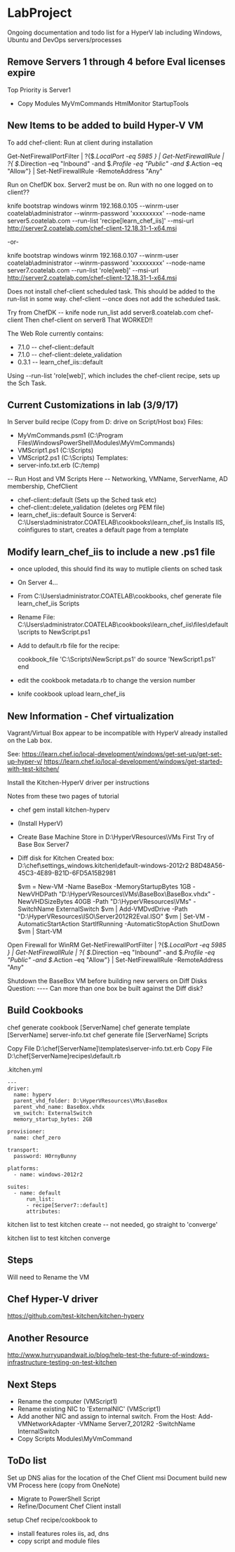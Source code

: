 # LabProject
Ongoing documentation and todo list for a HyperV lab including Windows, Ubuntu and DevOps servers/processes

## Remove Servers 1 through 4 before Eval licenses expire

Top Priority is Server1
* Copy Modules
  MyVmCommands
  HtmlMonitor
  StartupTools

## New Items to be added to build Hyper-V VM
To add chef-client:
Run at client during installation

  Get-NetFirewallPortFilter | ?{$_.LocalPort -eq 5985 } | Get-NetFirewallRule | ?{ $_.Direction –eq "Inbound" -and $_.Profile -eq "Public" -and $_.Action –eq "Allow"} | Set-NetFirewallRule -RemoteAddress "Any"

Run on ChefDK box. Server2 must be on. Run with no one logged on to client??

  knife bootstrap windows winrm 192.168.0.105 --winrm-user coatelab\administrator --winrm-password 'xxxxxxxxx' --node-name server5.coatelab.com --run-list 'recipe[learn_chef_iis]' --msi-url http://server2.coatelab.com/chef-client-12.18.31-1-x64.msi

  -or-

  knife bootstrap windows winrm 192.168.0.107 --winrm-user coatelab\administrator --winrm-password 'xxxxxxxxx' --node-name server7.coatelab.com --run-list 'role[web]' --msi-url http://server2.coatelab.com/chef-client-12.18.31-1-x64.msi

Does not install chef-client scheduled task. This should be added to the run-list in some way.
chef-client --once does not add the scheduled task.

Try from ChefDK  --  knife node run_list add server8.coatelab.com chef-client
Then chef-client on server8
That WORKED!!

The Web Role currently contains:
* 7.1.0  --  chef-client::default
* 7.1.0  --  chef-client::delete_validation
* 0.3.1  --  learn_chef_iis::default

Using --run-list 'role[web]', which includes the chef-client recipe, sets up the Sch Task.

## Current Customizations in lab (3/9/17)
In Server build recipe (Copy from D: drive on Script/Host box)
Files:
* MyVmCommands.psm1  (C:\Program Files\WindowsPowerShell\Modules\MyVmCommands)
* VMScript1.ps1  (C:\Scripts)
* VMScript2.ps1  (C:\Scripts)
Templates:
* server-info.txt.erb  (C:/temp)

-- Run Host and VM Scripts Here --
Networking, VMName, ServerName, AD membership, ChefClient

* chef-client::default (Sets up the Sched task etc)
* chef-client::delete_validation (deletes org PEM file)
* learn_chef_iis::default
  Source is Server4:  C:\Users\administrator.COATELAB\cookbooks\learn_chef_iis
  Installs IIS, coinfigures to start, creates a default page from a template

## Modify learn_chef_iis to include a new .ps1 file
* once uploded, this should find its way to mutliple clients on sched task
* On Server 4...
* From C:\Users\administrator.COATELAB\cookbooks, chef generate file learn_chef_iis Scripts
* Rename File: C:\Users\administrator.COATELAB\cookbooks\learn_chef_iis\files\default\scripts to NewScript.ps1
* Add to default.rb file for the recipe:

  cookbook_file 'C:\Scripts\NewScript.ps1' do
      source 'NewScript1.ps1'
  end

* edit the cookbook metadata.rb to change the version number
* knife cookbook upload learn_chef_iis

## New Information - Chef virtualization
Vagrant/Virtual Box appear to be incompatible with HyperV already installed on the Lab box.

See:
https://learn.chef.io/local-development/windows/get-set-up/get-set-up-hyper-v/
https://learn.chef.io/local-development/windows/get-started-with-test-kitchen/

Install the Kitchen-HyperV driver per instructions

Notes from these two pages of tutorial
* chef gem install kitchen-hyperv
* (Install HyperV)
* Create Base Machine
  Store in D:\HyperVResources\VMs
    First Try of Base Box Server7
* Diff disk for Kitchen Created box:  D:\chef\settings_windows\.kitchen\default-windows-2012r2
  B8D48A56-45C3-4E89-B21D-6FD5A15B2981


    $vm = New-VM -Name BaseBox -MemoryStartupBytes 1GB -NewVHDPath "D:\HyperVResources\VMs\BaseBox\BaseBox.vhdx" -NewVHDSizeBytes 40GB -Path "D:\HyperVResources\VMs" -SwitchName ExternalSwitch
    $vm | Add-VMDvdDrive -Path "D:\HyperVResources\ISO\Server2012R2Eval.ISO"
    $vm | Set-VM -AutomaticStartAction StartIfRunning -AutomaticStopAction ShutDown
    $vm | Start-VM


Open Firewall for WinRM
Get-NetFirewallPortFilter | ?{$_.LocalPort -eq 5985 } | Get-NetFirewallRule | ?{ $_.Direction –eq "Inbound" -and $_.Profile -eq "Public" -and $_.Action –eq "Allow"} | Set-NetFirewallRule -RemoteAddress "Any"

Shutdown the BaseBox VM before building new servers on Diff Disks
Question: ----
  Can more than one box be built against the Diff disk?

## Build Cookbooks


chef generate cookbook [ServerName]
chef generate template [ServerName] server-info.txt
chef generate file [ServerName] Scripts

Copy File D:\chef\[ServerName]\templates\server-info.txt.erb
Copy File D:\chef\[ServerName]recipes\default.rb

.kitchen.yml

    ---
    driver:
      name: hyperv
      parent_vhd_folder: D:\HyperVResources\VMs\BaseBox
      parent_vhd_name: BaseBox.vhdx
      vm_switch: ExternalSwitch
      memory_startup_bytes: 2GB

    provisioner:
      name: chef_zero

    transport:
      password: H0rnyBunny

    platforms:
      - name: windows-2012r2

    suites:
      - name: default
          run_list:
          - recipe[Server7::default]
          attributes:

kitchen list to test
kitchen create  -- not needed, go straight to 'converge'

kitchen list to test
kitchen converge

## Steps
Will need to Rename the VM

## Chef Hyper-V driver
https://github.com/test-kitchen/kitchen-hyperv

## Another Resource
http://www.hurryupandwait.io/blog/help-test-the-future-of-windows-infrastructure-testing-on-test-kitchen

## Next Steps
* Rename the computer (VMScript1)
* Rename existing NIC to 'ExternalNIC' (VMScript1)
* Add another NIC and assign to internal switch.
  From the Host:  Add-VMNetworkAdapter -VMName Server7_2012R2 -SwitchName InternalSwitch
* Copy Scripts
  Modules\MyVmCommand


## ToDo list
Set up DNS alias for the location of the Chef Client msi
Document build new VM Process here (copy from OneNote)
* Migrate to PowerShell Script
* Refine/Document Chef Client install

setup Chef recipe/cookbook to
* install features roles iis, ad, dns
* copy script and module files
